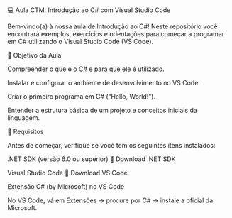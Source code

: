 💻 Aula CTM: Introdução ao C# com Visual Studio Code

Bem-vindo(a) à nossa aula de Introdução ao C#!
Neste repositório você encontrará exemplos, exercícios e orientações para começar a programar em C# utilizando o Visual Studio Code (VS Code).

🎯 Objetivo da Aula

Compreender o que é o C# e para que ele é utilizado.

Instalar e configurar o ambiente de desenvolvimento no VS Code.

Criar o primeiro programa em C# (“Hello, World!”).

Entender a estrutura básica de um projeto e conceitos iniciais da linguagem.

🧰 Requisitos

Antes de começar, verifique se você tem os seguintes itens instalados:

.NET SDK (versão 6.0 ou superior)
🔗 Download .NET SDK

Visual Studio Code
🔗 Download VS Code

Extensão C# (by Microsoft) no VS Code

No VS Code, vá em Extensões → procure por C# → instale a oficial da Microsoft.
